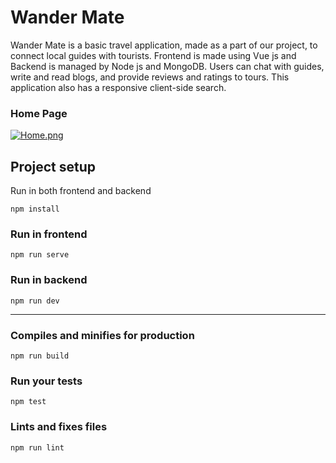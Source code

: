 # Wander Mate

Wander Mate is a basic travel application, made as a part of our project, to connect local guides with tourists. Frontend is made using Vue js and Backend is managed by Node js and MongoDB. Users can chat with guides, write and read blogs, and provide reviews and ratings to tours. This application also has a responsive client-side search.
### Home Page
[![Home.png](https://i.postimg.cc/dVSsx6ty/Home.png)](https://postimg.cc/18w1gpFm)

## Project setup 
Run in both frontend and backend
```
npm install
```
### Run in frontend
```
npm run serve
```
### Run in backend
```
npm run dev
```
--- 
### Compiles and minifies for production
```
npm run build
```

### Run your tests
```
npm test
```

### Lints and fixes files
```
npm run lint
```
